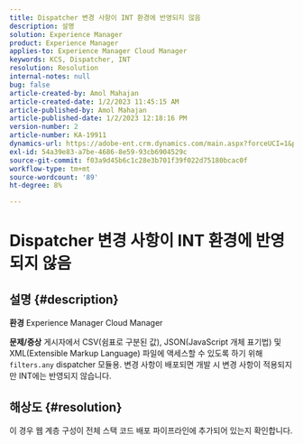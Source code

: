 ```yaml
---
title: Dispatcher 변경 사항이 INT 환경에 반영되지 않음
description: 설명
solution: Experience Manager
product: Experience Manager
applies-to: Experience Manager Cloud Manager
keywords: KCS, Dispatcher, INT
resolution: Resolution
internal-notes: null
bug: false
article-created-by: Amol Mahajan
article-created-date: 1/2/2023 11:45:15 AM
article-published-by: Amol Mahajan
article-published-date: 1/2/2023 12:18:16 PM
version-number: 2
article-number: KA-19911
dynamics-url: https://adobe-ent.crm.dynamics.com/main.aspx?forceUCI=1&pagetype=entityrecord&etn=knowledgearticle&id=110e60e6-928a-ed11-81ac-6045bd006ce9
exl-id: 54a39e83-a7be-4686-8e59-93cb6904529c
source-git-commit: f03a9d45b6c1c28e3b701f39f022d75180bcac0f
workflow-type: tm+mt
source-wordcount: '89'
ht-degree: 8%

---
```


# Dispatcher 변경 사항이 INT 환경에 반영되지 않음

## 설명 {#description}

<b>환경</b>
Experience Manager Cloud Manager


<b>문제/증상</b>
게시자에서 CSV(쉼표로 구분된 값), JSON(JavaScript 개체 표기법) 및 XML(Extensible Markup Language) 파일에 액세스할 수 있도록 하기 위해 `filters.any` dispatcher 모듈용. 변경 사항이 배포되면 개발 시 변경 사항이 적용되지만 INT에는 반영되지 않습니다.


## 해상도 {#resolution}

이 경우 웹 계층 구성이 전체 스택 코드 배포 파이프라인에 추가되어 있는지 확인합니다.
